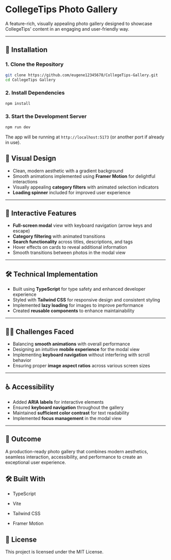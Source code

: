 # CollegeTips Photo Gallery

A feature-rich, visually appealing photo gallery designed to showcase CollegeTips' content in an engaging and user-friendly way.

---

## 🧰 Installation

### 1. Clone the Repository

```bash
git clone https://github.com/eugene12345678/CollegeTips-Gallery.git
cd CollegeTips Gallery
```

### 2. Install Dependencies

```bash
npm install
```

### 3. Start the Development Server

```bash
npm run dev
```

The app will be running at `http://localhost:5173` (or another port if already in use).

## 🎨 Visual Design

- Clean, modern aesthetic with a gradient background
- Smooth animations implemented using **Framer Motion** for delightful interactions
- Visually appealing **category filters** with animated selection indicators
- **Loading spinner** included for improved user experience

---

## 🧩 Interactive Features

- **Full-screen modal** view with keyboard navigation (arrow keys and escape)
- **Category filtering** with animated transitions
- **Search functionality** across titles, descriptions, and tags
- Hover effects on cards to reveal additional information
- Smooth transitions between photos in the modal view

---

## 🛠 Technical Implementation

- Built using **TypeScript** for type safety and enhanced developer experience
- Styled with **Tailwind CSS** for responsive design and consistent styling
- Implemented **lazy loading** for images to improve performance
- Created **reusable components** to enhance maintainability

---

## 🧗‍♂️ Challenges Faced

- Balancing **smooth animations** with overall performance
- Designing an intuitive **mobile experience** for the modal view
- Implementing **keyboard navigation** without interfering with scroll behavior
- Ensuring proper **image aspect ratios** across various screen sizes

---

## ♿ Accessibility

- Added **ARIA labels** for interactive elements
- Ensured **keyboard navigation** throughout the gallery
- Maintained **sufficient color contrast** for text readability
- Implemented **focus management** in the modal view

---

## 🚀 Outcome

A production-ready photo gallery that combines modern aesthetics, seamless interaction, accessibility, and performance to create an exceptional user experience.

## 🛠 Built With
- TypeScript

- Vite

- Tailwind CSS

- Framer Motion

## 📄 License
This project is licensed under the MIT License.
